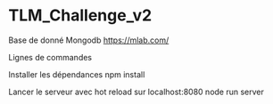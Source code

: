 # TLM_Challenge_v2

Base de donné Mongodb
https://mlab.com/

Lignes de commandes

Installer les dépendances
npm install

Lancer le serveur avec hot reload sur localhost:8080
node run server
